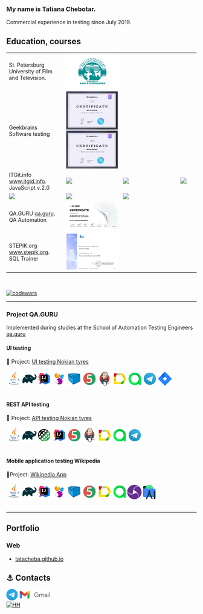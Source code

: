 ### My name is Tatiana Chebotar.

Commercial experience in testing since July 2019.

## Education, courses

<table width="100%" border='0'>
    <tr> 
    <td valign="middle">St. Petersburg University of Film and Television.</td>
    <td width="30%" valign="bottom"><img src="/images/kit.png"></td>
    </tr>
    <tr>
    <td valign="middle">Geekbrains</br>
    Software testing </br> 
     </td>
     <td width="30%">
          <img src="/images/certificate_chebotar.t_testing.jpeg">
          <img src="/images/certificate_chebotar.t_automationt.jpeg">
     </td>
     </tr>
     <tr>
     <td valign="middle">ITGit.info 
     <a target="_blank" href="https://itgid.info">www.itgid.info</a>.</br>
    JavaScript v.2.0</br> 
       <td width="30%">
            <a href="https://itgid.info/ru/certificate/view?Certificate[uid]=6vn1n39qwky1" rel="nofollow">
                <img src="/tatacheba/tatacheba/raw/main/images/js_itgid.info.png" width="30" style="max-width: 100%;">
            </a>
        </td>
        <td width="30%">
            <a href="https://itgid.info/ru/certificate/view?Certificate[uid]=5f1u8vs5mu25" rel="nofollow"> 
                <img src="/tatacheba/tatacheba/raw/main/images/js_function_itgid.info.png" width="30" style="max-width: 100%;">
            </a>
        </td>
        <td width="30%">
            <a href="https://itgid.info/ru/certificate/view?Certificate[uid]=yszqx1dfy9f2" rel="nofollow">
                <img src="/tatacheba/tatacheba/raw/main/images/js_oop_itgid.info.png" width="30" style="max-width: 100%;">
            </a>
        </td>
    </tr>
    <tr>
        <td width="30%">
            <a href="https://itgid.info/ru/certificate/view?Certificate[uid]=59yhqxn1mt" rel="nofollow">
                <img src="/tatacheba/tatacheba/raw/main/images/js_array_itgid.info.png" width="30" style="max-width: 100%;">
            </a>
        </td>
        <td width="30%">
            <a href="https://itgid.info/ru/certificate/view?Certificate[uid]=tjp7reqwd1ej" rel="nofollow">
                <img src="/tatacheba/tatacheba/raw/main/images/nodeJS_itgid.info.png" width="30" style="max-width: 100%;">
            </a>
        </td>
        <td width="30%">
            <a href="https://itgid.info/ru/certificate/view?Certificate[uid]=1a4k7azy5ts3" rel="nofollow">
                <img src="/tatacheba/tatacheba/raw/main/images/react_itgid.info.png" width="30" style="max-width: 100%;">
            </a>
        </td>
    <tr><td valign="middle">QA.GURU <a target="_blank" href="https://qa.guru">qa.guru</a>.</br>
     QA Automation</td><td width="30%" valign="bottom"><img src="/images/chebotar.t_qa.guru.jpg"></td></tr>
   </tr>
   <tr><td valign="middle">STEPIK.org <a target="_blank" href="https://stepik">www.stepik.org</a>.</br>
   SQL Trainer</td><td width="30%" valign="bottom"><img src="/images/stepik_SQL_chebotar.t.jpeg"></td></tr>
   </tr>
  </table>
  </br>
  
  [![codewars](https://www.codewars.com/users/Tata-12/badges/micro)](https://www.codewars.com/users/Tata-12)

---

### Project QA.GURU

Implemented during studies at the School of Automation Testing Engineers <a target="_blank" href="https://qa.guru">qa.guru</a>

#### UI testing

:link: Project: <a target="_blank" href="https://github.com/tatacheba/autotestForNokianTyres">UI testing Nokian tyres</a></br></br>
![This is an image](/icons/Java.png)![This is an image](/icons/Gradle.png)![This is an image](/icons/Intelij_IDEA.png)![This is an image](/icons/Selenide.png)![This is an image](/icons/Selenoid.png)![This is an image](/icons/JUnit5.png)![This is an image](/icons/Jenkins.png)![This is an image](/icons/Allure_Report.png)![This is an image](/icons/AllureTestOps.png)![This is an image](/icons/Telegram.png)![This is an image](/icons/Jira.png)</br></br>

#### REST API testing

:link: Project: <a target="_blank" href="https://github.com/tatacheba/api-test_NokianTyres">API testing Nokian tyres</a></br></br>
![This is an image](/icons/Java.png)![This is an image](/icons/Gradle.png)![This is an image](/icons/Rest-Assured.png)![This is an image](/icons/Intelij_IDEA.png)![This is an image](/icons/JUnit5.png)![This is an image](/icons/Jenkins.png)![This is an image](/icons/Allure_Report.png)![This is an image](/icons/AllureTestOps.png)![This is an image](/icons/Telegram.png)</br></br>

#### Mobile application testing Wikipedia

:link:Project: <a target="_blank" href="https://github.com/tatacheba/emulatorMobileTests">Wikipedia App</a></br></br>
![This is an image](/icons/Java.png)![This is an image](/icons/Gradle.png)![This is an image](/icons/Intelij_IDEA.png)![This is an image](/icons/Selenide.png)![This is an image](/icons/Selenoid.png)![This is an image](/icons/JUnit5.png)![This is an image](/icons/Allure_Report.png)![This is an image](/icons/AllureTestOps.png)![This is an image](/icons/appium.png) ![This is an image](/icons/androidstudio.png)</br></br>

---

## Portfolio

### Web

-   [tatacheba.github.io](https://tatacheba.github.io/)

## :anchor: Contacts

<a target="_blank" href="https://t.me/tatianacheb"><img src="/icons/Logo.png" height="30" width="auto" title="t.me/tatianacheb"></a>
<a href="mailto:tanya.cheba12@gmail.com" target="_blank"><img src="/icons/logo_gmail.png" height="30" width="auto" title="My Gmail"></a>  
[![HH](https://img.shields.io/badge/hh-%D1%80%D0%B5%D0%B7%D1%8E%D0%BC%D0%B5-%23e1011c%20)](https://spb.hh.ru/resume/10b9a9d9ff084bdafe0039ed1f584a304c5441)
